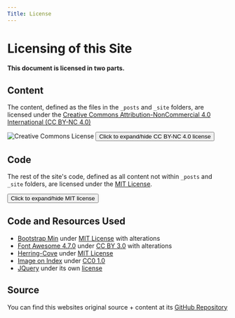 ```yaml
---
Title: License
---
```


# Licensing of this Site

#### This document is licensed in two parts.

## Content
The content, defined as the files in the `_posts` and `_site` folders, are licensed under the [Creative Commons Attribution-NonCommercial 4.0 International (CC BY-NC 4.0)](https://creativecommons.org/licenses/by-nc/4.0/)

<img alt="Creative Commons License" style="border-width:0" src="https://i.creativecommons.org/l/by-nc/4.0/88x31.png" />

<div id="ccspoiler" style="display:none">
<pre>
{% include CC_BY-NC_4.0.md %}
</pre>
</div>
<button title="Click to expand/hide CC BY-NC 4.0 license" type="button" onclick="if(document.getElementById('ccspoiler') .style.display=='none') {document.getElementById('ccspoiler') .style.display=''}else{document.getElementById('ccspoiler') .style.display='none'}">Click to expand/hide CC BY-NC 4.0 license</button>




## Code
The rest of the site's code, defined as all content not within `_posts` and `_site` folders, are licensed under the [MIT License](https://opensource.org/licenses/MIT).



<div id="mitspoiler" style="display:none">

<pre>
{% include MIT-License.md %}
</pre>
</div>
<button title="Click to expand/hide MIT license" type="button" onclick="if(document.getElementById('mitspoiler') .style.display=='none') {document.getElementById('mitspoiler') .style.display=''}else{document.getElementById('mitspoiler') .style.display='none'}">Click to expand/hide MIT license</button>

## Code and Resources Used
* [Bootstrap Min](http://getbootstrap.com/) under [MIT License](https://github.com/twbs/bootstrap/blob/master/LICENSE) with alterations
* [Font Awesome 4.7.0](http://fontawesome.io/) under [CC BY 3.0](https://creativecommons.org/licenses/by/3.0/) with alterations
* [Herring-Cove](https://github.com/arnp/herring-cove/) under [MIT License](https://github.com/arnp/herring-cove/blob/master/LICENSE)
* [Image on Index](https://unsplash.com/photos/KDYcgCEoFcY) under [CC0 1.0](https://unsplash.com/license)
* [JQuery](https://jquery.com/) under its own [license](https://github.com/jquery/jquery/blob/master/LICENSE.txt)


## Source
You can find this websites original source + content at its [GitHub Repository](https://github.com/Aevyz/aevyz.github.io)
